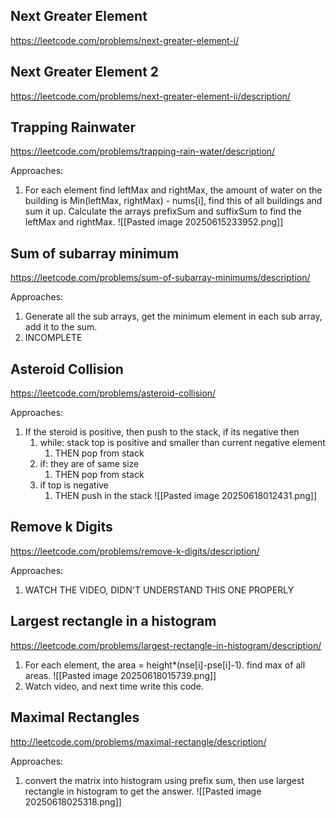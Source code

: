 ## Next Greater Element
https://leetcode.com/problems/next-greater-element-i/

## Next Greater Element 2
https://leetcode.com/problems/next-greater-element-ii/description/

## Trapping Rainwater
https://leetcode.com/problems/trapping-rain-water/description/

Approaches:
1. For each element find leftMax and rightMax, the amount of water on the building is Min(leftMax, rightMax) - nums[i], find this of all buildings and sum it up. Calculate the arrays prefixSum and suffixSum to find the leftMax and rightMax.
   ![[Pasted image 20250615233952.png]]

## Sum of subarray minimum
https://leetcode.com/problems/sum-of-subarray-minimums/description/

Approaches:
1. Generate all the sub arrays, get the minimum element in each sub array, add it to the sum.
2. INCOMPLETE

## Asteroid Collision
https://leetcode.com/problems/asteroid-collision/

Approaches: 
1. If the steroid is positive, then push to the stack, if its negative then 
	1. while: stack top is positive and smaller than current negative element
		1. THEN pop from stack
	2. if: they are of same size
		1. THEN pop from stack
	3. if top is negative
		1. THEN push in the stack
   ![[Pasted image 20250618012431.png]]

## Remove k Digits
https://leetcode.com/problems/remove-k-digits/description/

Approaches:
1. WATCH THE VIDEO, DIDN'T UNDERSTAND THIS ONE PROPERLY 

## Largest rectangle in a histogram
https://leetcode.com/problems/largest-rectangle-in-histogram/description/

1. For each element, the area = height*(nse[i]-pse[i]-1). find max of all areas.
   ![[Pasted image 20250618015739.png]]
2. Watch video, and next time write this code.


## Maximal Rectangles
http://leetcode.com/problems/maximal-rectangle/description/

Approaches:
1. convert the matrix into histogram using prefix sum, then use largest rectangle in histogram to get the answer.
   ![[Pasted image 20250618025318.png]]


